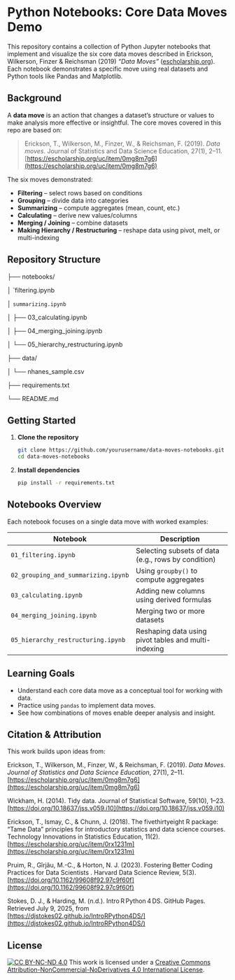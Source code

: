 # Python Notebooks: Core Data Moves Demo

This repository contains a collection of Python Jupyter notebooks that implement and visualize the six core data moves described in Erickson, Wilkerson, Finzer & Reichsman (2019) *“Data Moves”* ([escholarship.org](https://escholarship.org/uc/item/0mg8m7g6)). Each notebook demonstrates a specific move using real datasets and Python tools like Pandas and Matplotlib.

## Background

A **data move** is an action that changes a dataset’s structure or values to make analysis more effective or insightful. The core moves covered in this repo are based on:

> Erickson, T., Wilkerson, M., Finzer, W., & Reichsman, F. (2019). *Data moves*. Journal of Statistics and Data Science Education, 27(1), 2–11. [https://escholarship.org/uc/item/0mg8m7g6](https://escholarship.org/uc/item/0mg8m7g6)

The six moves demonstrated:

- **Filtering** – select rows based on conditions  
- **Grouping** – divide data into categories  
- **Summarizing** – compute aggregates (mean, count, etc.)  
- **Calculating** – derive new values/columns  
- **Merging / Joining** – combine datasets  
- **Making Hierarchy / Restructuring** – reshape data using pivot, melt, or multi-indexing

## Repository Structure

├── notebooks/

│   `filtering.ipynb

│   `summarizing.ipynb`

│   ├── 03\_calculating.ipynb

│   ├── 04\_merging\_joining.ipynb

│   └── 05\_hierarchy\_restructuring.ipynb

├── data/

│   └── nhanes\_sample.csv

├── requirements.txt

└── README.md

## Getting Started

1. **Clone the repository**  
   ```bash
   git clone https://github.com/yourusername/data-moves-notebooks.git
   cd data-moves-notebooks

2. **Install dependencies**

   ```bash
   pip install -r requirements.txt
   ```

## Notebooks Overview

Each notebook focuses on a single data move with worked examples:

| Notebook                            | Description                                          |
| ----------------------------------- | ---------------------------------------------------- |
| `01_filtering.ipynb`                | Selecting subsets of data (e.g., rows by condition)  |
| `02_grouping_and_summarizing.ipynb` | Using `groupby()` to compute aggregates              |
| `03_calculating.ipynb`              | Adding new columns using derived formulas            |
| `04_merging_joining.ipynb`          | Merging two or more datasets                         |
| `05_hierarchy_restructuring.ipynb`  | Reshaping data using pivot tables and multi-indexing |

## Learning Goals

* Understand each core data move as a conceptual tool for working with data.
* Practice using `pandas` to implement data moves.
* See how combinations of moves enable deeper analysis and insight.

## Citation & Attribution

This work builds upon ideas from:

Erickson, T., Wilkerson, M., Finzer, W., & Reichsman, F. (2019). *Data Moves*. *Journal of Statistics and Data Science Education*, 27(1), 2–11. [https://escholarship.org/uc/item/0mg8m7g6](https://escholarship.org/uc/item/0mg8m7g6)

Wickham, H. (2014). Tidy data. Journal of Statistical Software, 59(10), 1–23. [https://doi.org/10.18637/jss.v059.i10](https://doi.org/10.18637/jss.v059.i10)

Erickson, T., Ismay, C., & Chunn, J. (2018). The fivethirtyeight R package: “Tame Data” principles for introductory statistics and data science courses. Technology Innovations in Statistics Education, 11(2). [https://escholarship.org/uc/item/0rx1231m](https://escholarship.org/uc/item/0rx1231m) 

Pruim, R., Gîrjău, M.-C., & Horton, N. J. (2023). Fostering Better Coding Practices for Data Scientists  . Harvard Data Science Review, 5(3). [https://doi.org/10.1162/99608f92.97c9f60f](https://doi.org/10.1162/99608f92.97c9f60f)

Stokes, D. J., & Harding, M. (n.d.). Intro R Python 4 DS. GitHub Pages. Retrieved July 9, 2025, from [https://djstokes02.github.io/IntroRPython4DS/](https://djstokes02.github.io/IntroRPython4DS/)

## License
[![CC BY-NC-ND 4.0][cc-by-nd-shield]][cc-by-nd]
This work is licensed under a [Creative Commons Attribution-NonCommercial-NoDerivatives 4.0 International License][cc-by-nd].

[cc-by-nd]: https://creativecommons.org/licenses/by-nc-nd/4.0/
[cc-by-nd-shield]: https://img.shields.io/badge/License-CC%20BY--NC--ND%204.0-lightgrey.svg
